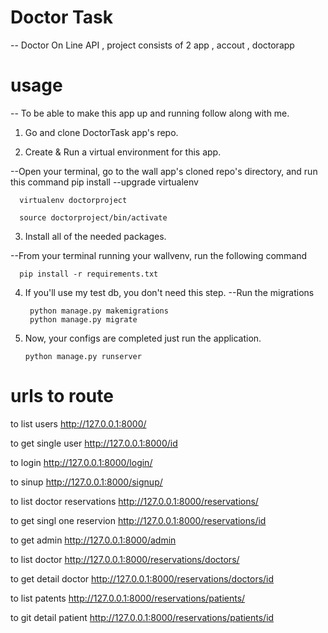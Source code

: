# Doctor Task 
-- Doctor On Line API , project consists of 2 app , accout , doctorapp

# usage
-- To be able to make this app up and running follow along with me.

1. Go and clone DoctorTask app's repo.

2. Create & Run a virtual environment for this app.

--Open your terminal, go to the wall app's cloned repo's directory, and run this command
      pip install --upgrade virtualenv

      virtualenv doctorproject

      source doctorproject/bin/activate

3. Install all of the needed packages.

--From your terminal running your wallvenv, run the following command

      pip install -r requirements.txt


4. If you'll use my test db, you don't need this step.
--Run the migrations

        python manage.py makemigrations
        python manage.py migrate

5. Now, your configs are completed just run the application.

       python manage.py runserver

# urls to route 
to list users 
http://127.0.0.1:8000/

to get single user 
http://127.0.0.1:8000/id

to login
http://127.0.0.1:8000/login/

to sinup
http://127.0.0.1:8000/signup/

to list doctor reservations
http://127.0.0.1:8000/reservations/

to get singl one reservion
http://127.0.0.1:8000/reservations/id

to get admin 
http://127.0.0.1:8000/admin

to list doctor
http://127.0.0.1:8000/reservations/doctors/

to get detail doctor
http://127.0.0.1:8000/reservations/doctors/id

to list patents
http://127.0.0.1:8000/reservations/patients/

to git detail patient
http://127.0.0.1:8000/reservations/patients/id







